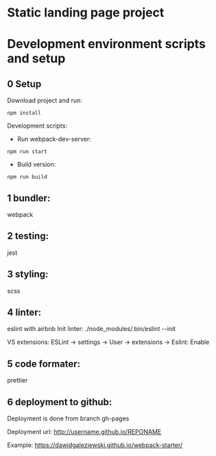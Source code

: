 # Static landing page project

# Development environment scripts and setup

## 0 Setup

Download project and run:

```
npm install
```

Development scripts:

- Run webpack-dev-server:

```
npm run start
```

- Build version:

```
npm run build
```

## 1 bundler:

webpack

## 2 testing:

jest

## 3 styling:

scss

## 4 linter:

eslint with airbnb
Init linter:
./node_modules/.bin/eslint --init

VS extensions:
ESLint -> settings -> User -> extensions -> Eslint: Enable

## 5 code formater:

prettier

## 6 deployment to github:

Deployment is done from branch gh-pages

Deployment url:
http://username.github.io/REPONAME

Example:
https://dawidgaleziewski.github.io/webpack-starter/
